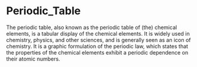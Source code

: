 ﻿# Periodic_Table

The periodic table, also known as the periodic table of (the) chemical elements, is a tabular display of the chemical elements. It is widely used in chemistry, physics, and other sciences, and is generally seen as an icon of chemistry. It is a graphic formulation of the periodic law, which states that the properties of the chemical elements exhibit a periodic dependence on their atomic numbers. 
